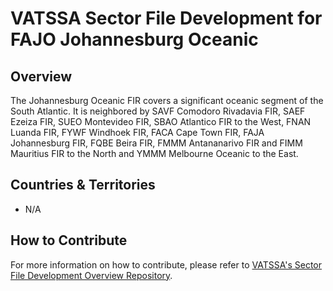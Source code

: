 # VATSSA Sector File Development for FAJO Johannesburg Oceanic

## Overview

The Johannesburg Oceanic FIR covers a significant oceanic segment of the South Atlantic. It is neighbored by SAVF Comodoro Rivadavia FIR, SAEF Ezeiza FIR, SUEO Montevideo FIR, SBAO Atlantico FIR to the West, FNAN Luanda FIR, FYWF Windhoek FIR, FACA Cape Town FIR, FAJA Johannesburg FIR, FQBE Beira FIR, FMMM Antananarivo FIR and FIMM Mauritius FIR to the North and YMMM Melbourne Oceanic to the East.

## Countries & Territories

- N/A

## How to Contribute

For more information on how to contribute, please refer to [VATSSA's Sector File Development Overview Repository](https://github.com/VATSIM-SSA/sectorfile-overview).
